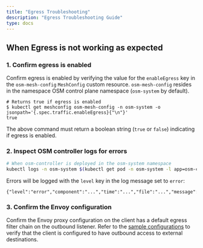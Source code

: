 ```yaml
---
title: "Egress Troubleshooting"
description: "Egress Troubleshooting Guide"
type: docs
---
```


## When Egress is not working as expected

### 1. Confirm egress is enabled

Confirm egress is enabled by verifying the value for the `enableEgress` key in the `osm-mesh-config` `MeshConfig` custom resource. `osm-mesh-config` resides in the namespace OSM control plane namespace (`osm-system` by default).

```console
# Returns true if egress is enabled
$ kubectl get meshconfig osm-mesh-config -n osm-system -o jsonpath='{.spec.traffic.enableEgress}{"\n"}'
true
```

The above command must return a boolean string (`true` or `false`) indicating if egress is enabled.

### 2. Inspect OSM controller logs for errors

```bash
# When osm-controller is deployed in the osm-system namespace
kubectl logs -n osm-system $(kubectl get pod -n osm-system -l app=osm-controller -o jsonpath='{.items[0].metadata.name}')
```

Errors will be logged with the `level` key in the log message set to `error`:
```console
{"level":"error","component":"...","time":"...","file":"...","message":"..."}
```

### 3. Confirm the Envoy configuration

Confirm the Envoy proxy configuration on the client has a default egress filter chain on the outbound listener. Refer to the [sample configurations](../../../tasks/traffic_management/egress#envoy-configurations) to verify that the client is configured to have outbound access to external destinations.
